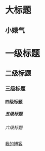 大标题
====
小婊气
-----
# 一级标题  
## 二级标题  
### 三级标题  
#### 四级标题  
##### 五级标题  
###### 六级标题
[我的博客](http://blog.csdn.net/guodongxiaren)  
